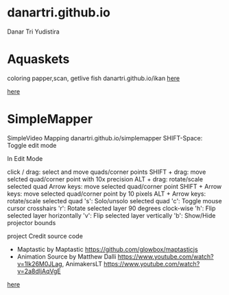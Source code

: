 # danartri.github.io
Danar Tri Yudistira

# Aquaskets
coloring papper,scan, getlive fish
danartri.github.io/ikan
<a href="https://danartri.github.io/ikan/
">here</a>

<a href="https://danartri.github.io/simplemapper/">here</a>


# SimpleMapper
SimpleVideo Mapping
danartri.github.io/simplemapper
SHIFT-Space: Toggle edit mode

In Edit Mode

click / drag:       select and move quads/corner points
SHIFT + drag:       move selcted quad/corner point with 10x precision
ALT + drag:         rotate/scale selected quad
Arrow keys:         move selected quad/corner point
SHIFT + Arrow keys: move selected quad/corner point by 10 pixels
ALT + Arrow keys:   rotate/scale selected quad
's':                Solo/unsolo selected quad
'c':                Toggle mouse cursor crosshairs
'r':                Rotate selected layer 90 degrees clock-wise
'h':                Flip selected layer horizontally
'v':                Flip selected layer vertically
'b':                Show/Hide projector bounds

project Credit
source code
- Maptastic by Maptastic https://github.com/glowbox/maptasticjs
- Animation Source by Matthew Dalli  https://www.youtube.com/watch?v=1lk26M0JLag,  AnimakersLT https://www.youtube.com/watch?v=2a8dljAqVgE

<a href="danartri.github.io/simplemapper/">here</a>
